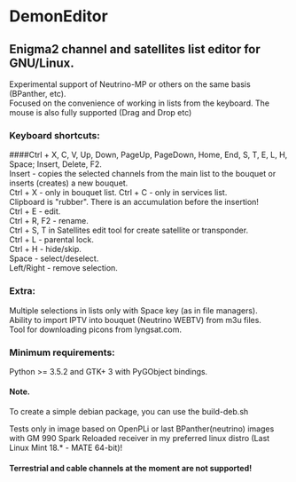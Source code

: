 # DemonEditor

## Enigma2 channel and satellites list editor for GNU/Linux.                                                                          
Experimental support of Neutrino-MP or others on the same basis (BPanther, etc).                                                   
Focused on the convenience of working in lists from the keyboard. The mouse is also fully supported (Drag and Drop etc)

### Keyboard shortcuts:                                                                                                                
####Ctrl + X, C, V, Up, Down, PageUp, PageDown, Home, End, S, T, E, L, H, Space; Insert, Delete, F2.                                                    
Insert - copies the selected channels from the main list to the bouquet or inserts (creates) a new bouquet.                                     
Ctrl + X - only in bouquet list. Ctrl + C - only in services list.                                                                 
Clipboard is "rubber". There is an accumulation before the insertion!                                                              
Ctrl + E - edit.                                                                                                                                                                                                                                                                                                                    
Ctrl + R, F2 - rename.                                                                                                                                                                                                                                                                                                                     
Ctrl + S, T in Satellites edit tool for create satellite or transponder.                                                                 
Ctrl + L - parental lock.                                                                                                          
Ctrl + H - hide/skip.                                                                                                              
Space - select/deselect.                                                                                                                        
Left/Right - remove selection.                                                                                                                                                                                               

### Extra:
Multiple selections in lists only with Space key (as in file managers).                                                                                                                                                                                                                                                                                                                                                          
Ability to import IPTV into bouquet (Neutrino WEBTV) from m3u files.                                                                                
Tool for downloading picons from lyngsat.com.                                                                                      
### Minimum requirements:
Python >= 3.5.2 and GTK+ 3 with PyGObject bindings.
#### Note.
To create a simple debian package, you can use the build-deb.sh                                                         

Tests only in image based on OpenPLi or last BPanther(neutrino) images with GM 990 Spark Reloaded receiver
in my preferred linux distro (Last Linux Mint 18.* - MATE 64-bit)!

#### Terrestrial and cable channels at the moment are not supported!


